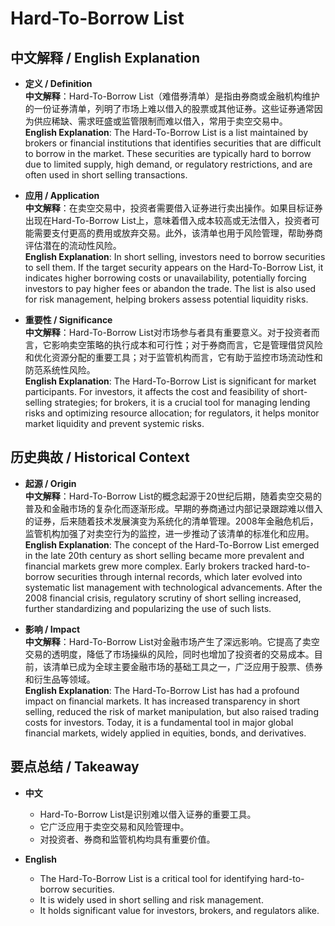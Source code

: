 # Hard-To-Borrow List

## 中文解释 / English Explanation

* **定义 / Definition**  
  **中文解释**：Hard-To-Borrow List（难借券清单）是指由券商或金融机构维护的一份证券清单，列明了市场上难以借入的股票或其他证券。这些证券通常因为供应稀缺、需求旺盛或监管限制而难以借入，常用于卖空交易中。  
  **English Explanation**: The Hard-To-Borrow List is a list maintained by brokers or financial institutions that identifies securities that are difficult to borrow in the market. These securities are typically hard to borrow due to limited supply, high demand, or regulatory restrictions, and are often used in short selling transactions.

* **应用 / Application**  
  **中文解释**：在卖空交易中，投资者需要借入证券进行卖出操作。如果目标证券出现在Hard-To-Borrow List上，意味着借入成本较高或无法借入，投资者可能需要支付更高的费用或放弃交易。此外，该清单也用于风险管理，帮助券商评估潜在的流动性风险。  
  **English Explanation**: In short selling, investors need to borrow securities to sell them. If the target security appears on the Hard-To-Borrow List, it indicates higher borrowing costs or unavailability, potentially forcing investors to pay higher fees or abandon the trade. The list is also used for risk management, helping brokers assess potential liquidity risks.

* **重要性 / Significance**  
  **中文解释**：Hard-To-Borrow List对市场参与者具有重要意义。对于投资者而言，它影响卖空策略的执行成本和可行性；对于券商而言，它是管理借贷风险和优化资源分配的重要工具；对于监管机构而言，它有助于监控市场流动性和防范系统性风险。  
  **English Explanation**: The Hard-To-Borrow List is significant for market participants. For investors, it affects the cost and feasibility of short-selling strategies; for brokers, it is a crucial tool for managing lending risks and optimizing resource allocation; for regulators, it helps monitor market liquidity and prevent systemic risks.

## 历史典故 / Historical Context

* **起源 / Origin**  
  **中文解释**：Hard-To-Borrow List的概念起源于20世纪后期，随着卖空交易的普及和金融市场的复杂化而逐渐形成。早期的券商通过内部记录跟踪难以借入的证券，后来随着技术发展演变为系统化的清单管理。2008年金融危机后，监管机构加强了对卖空行为的监控，进一步推动了该清单的标准化和应用。  
  **English Explanation**: The concept of the Hard-To-Borrow List emerged in the late 20th century as short selling became more prevalent and financial markets grew more complex. Early brokers tracked hard-to-borrow securities through internal records, which later evolved into systematic list management with technological advancements. After the 2008 financial crisis, regulatory scrutiny of short selling increased, further standardizing and popularizing the use of such lists.

* **影响 / Impact**  
  **中文解释**：Hard-To-Borrow List对金融市场产生了深远影响。它提高了卖空交易的透明度，降低了市场操纵的风险，同时也增加了投资者的交易成本。目前，该清单已成为全球主要金融市场的基础工具之一，广泛应用于股票、债券和衍生品等领域。  
  **English Explanation**: The Hard-To-Borrow List has had a profound impact on financial markets. It has increased transparency in short selling, reduced the risk of market manipulation, but also raised trading costs for investors. Today, it is a fundamental tool in major global financial markets, widely applied in equities, bonds, and derivatives.

## 要点总结 / Takeaway

* **中文**  
  - Hard-To-Borrow List是识别难以借入证券的重要工具。  
  - 它广泛应用于卖空交易和风险管理中。  
  - 对投资者、券商和监管机构均具有重要价值。

* **English**  
  - The Hard-To-Borrow List is a critical tool for identifying hard-to-borrow securities.  
  - It is widely used in short selling and risk management.  
  - It holds significant value for investors, brokers, and regulators alike.